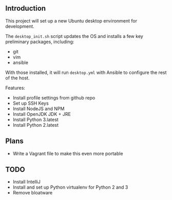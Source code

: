 Introduction
------------

This project will set up a new Ubuntu desktop environment for development.

The `desktop_init.sh` script updates the OS and installs a few key preliminary packages, including:

- git
- vim
- ansible

With those installed, it will run `desktop.yml` with Ansible to configure the rest of the host.

Features:

- Install profile settings from github repo
- Set up SSH Keys
- Install NodeJS and NPM
- Install OpenJDK JDK + JRE
- Install Python 3.latest
- Install Python 2.latest


Plans
-----

- Write a Vagrant file to make this even more portable

TODO
----

- Install IntelliJ
- Install and set up Python virtualenv for Python 2 and 3
- Remove bloatware

